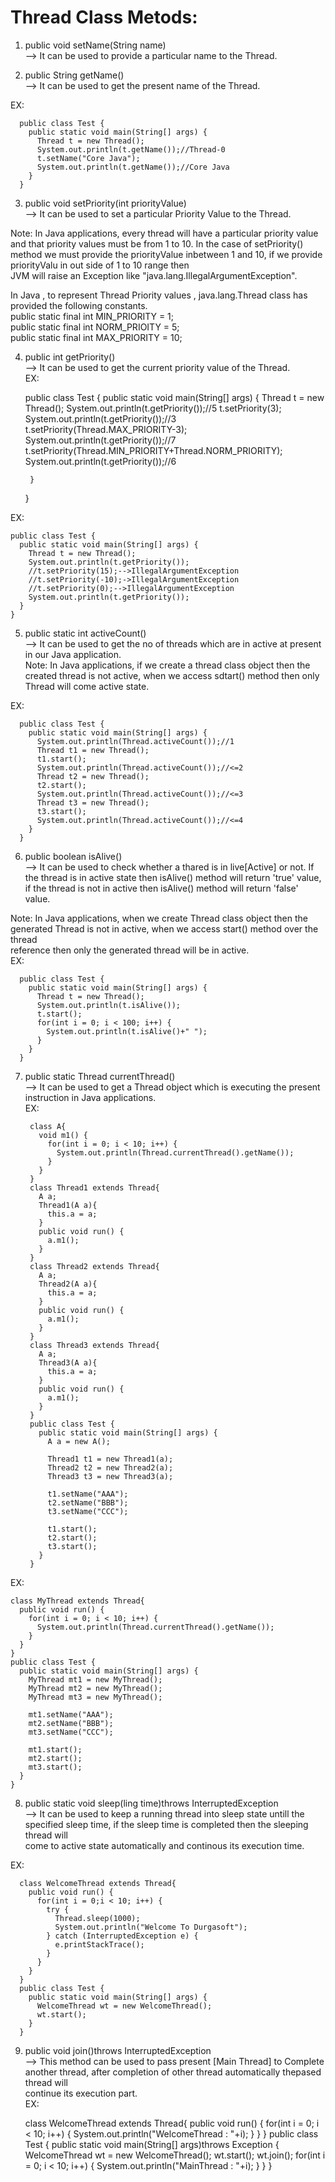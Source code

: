 # Thread Class Metods:

1. public void setName(String name)  
--> It can be used to provide a particular name to the Thread.  

2. public String getName()  
--> It can be used to get the present name of the Thread.  

EX:

      public class Test {
        public static void main(String[] args) {
          Thread t = new Thread();
          System.out.println(t.getName());//Thread-0
          t.setName("Core Java");
          System.out.println(t.getName());//Core Java
        }
      }

3. public void setPriority(int priorityValue)  
--> It can be used to set a particular Priority Value to the Thread.  

Note: In Java applications, every thread will have a particular priority value and that priority values must be from 1 to 10. In the case of setPriority()  
method we must provide the priorityValue inbetween 1 and 10, if we provide priorityValu in out side of 1 to 10 range then  
JVM will raise an Exception like "java.lang.IllegalArgumentException".  

In Java , to represent Thread Priority values , java.lang.Thread class has provided the following constants.  
	public static final int MIN_PRIORITY = 1;  
	public static final int NORM_PRIOITY = 5;  
	public static final int MAX_PRIORITY = 10;  

4. public int getPriority()  
--> It can be used to get the current priority value of the Thread.  
EX:  

      public class Test {
        public static void main(String[] args) {
          Thread t = new Thread();
          System.out.println(t.getPriority());//5
          t.setPriority(3);
          System.out.println(t.getPriority());//3
          t.setPriority(Thread.MAX_PRIORITY-3);
          System.out.println(t.getPriority());//7
          t.setPriority(Thread.MIN_PRIORITY+Thread.NORM_PRIORITY);
          System.out.println(t.getPriority());//6

        }
      }

EX:  

    public class Test {
      public static void main(String[] args) {
        Thread t = new Thread();
        System.out.println(t.getPriority());
        //t.setPriority(15);-->IllegalArgumentException
        //t.setPriority(-10);->IllegalArgumentException
        //t.setPriority(0);-->IllegalArgumentException
        System.out.println(t.getPriority());
      }
    }

5. public static int activeCount()  
--> It can be used to get the no of threads which are in active at present in our Java application.  
Note: In Java applications, if we create a thread class object then the created thread is not active, when we access sdtart() method then only  
Thread will come active state.  

EX:  

      public class Test {
        public static void main(String[] args) {
          System.out.println(Thread.activeCount());//1
          Thread t1 = new Thread();
          t1.start();
          System.out.println(Thread.activeCount());//<=2
          Thread t2 = new Thread();
          t2.start();
          System.out.println(Thread.activeCount());//<=3
          Thread t3 = new Thread();
          t3.start();
          System.out.println(Thread.activeCount());//<=4
        }
      }

6. public boolean isAlive()  
--> It can be used to check whether a thared is in live[Active] or not. If the thread is in active state then isAlive() method will return 'true' value,  
if the thread is not in active then isAlive() method will return 'false' value.  

Note: In Java applications, when we create Thread class object then the generated Thread is not in active, when we access start() method over the thread  
reference then only the generated thread will be in active.  
EX:  

      public class Test {
        public static void main(String[] args) {
          Thread t = new Thread();
          System.out.println(t.isAlive());
          t.start();
          for(int i = 0; i < 100; i++) {
            System.out.println(t.isAlive()+" ");
          }
        }
      }

7. public static Thread currentThread()  
--> It can be used to get a Thread object which is executing the present instruction in Java applications.  
EX:  

        class A{
          void m1() {
            for(int i = 0; i < 10; i++) {
              System.out.println(Thread.currentThread().getName());
            }
          }
        }
        class Thread1 extends Thread{
          A a;
          Thread1(A a){
            this.a = a;
          }
          public void run() {
            a.m1();
          }
        }
        class Thread2 extends Thread{
          A a;
          Thread2(A a){
            this.a = a;
          }
          public void run() {
            a.m1();
          }
        }
        class Thread3 extends Thread{
          A a;
          Thread3(A a){
            this.a = a;
          }
          public void run() {
            a.m1();
          }
        }
        public class Test {
          public static void main(String[] args) {
            A a = new A();

            Thread1 t1 = new Thread1(a);
            Thread2 t2 = new Thread2(a);
            Thread3 t3 = new Thread3(a);

            t1.setName("AAA");
            t2.setName("BBB");
            t3.setName("CCC");

            t1.start();
            t2.start();
            t3.start();
          }
        }

EX:  

    class MyThread extends Thread{
      public void run() {
        for(int i = 0; i < 10; i++) {
          System.out.println(Thread.currentThread().getName());
        }
      }
    }
    public class Test {
      public static void main(String[] args) {
        MyThread mt1 = new MyThread();
        MyThread mt2 = new MyThread();
        MyThread mt3 = new MyThread();

        mt1.setName("AAA");
        mt2.setName("BBB");
        mt3.setName("CCC");

        mt1.start();
        mt2.start();
        mt3.start();
      }
    }
    
8. public static void sleep(ling time)throws InterruptedException  
--> It can be used to keep a running thread into sleep state untill the specified sleep time, if the sleep time is completed then the sleeping thread will   
come to active state automatically and continous its execution time.  

EX:  

      class WelcomeThread extends Thread{
        public void run() {
          for(int i = 0;i < 10; i++) {
            try {
              Thread.sleep(1000);
              System.out.println("Welcome To Durgasoft");
            } catch (InterruptedException e) {				
              e.printStackTrace();
            }			
          }
        }
      }
      public class Test {
        public static void main(String[] args) {
          WelcomeThread wt = new WelcomeThread();
          wt.start();
        }
      }

9. public void join()throws InterruptedException  
--> This method can be used to pass present [Main Thread] to Complete another thread, after completion of other thread automatically thepased thread will  
continue its execution part.  
EX:  

      class WelcomeThread extends Thread{
        public void run() {
          for(int i = 0; i < 10; i++) {
            System.out.println("WelcomeThread : "+i);
          }
        }
      }
      public class Test {
        public static void main(String[] args)throws Exception {
          WelcomeThread wt = new WelcomeThread();
          wt.start();
          wt.join();
          for(int i = 0; i < 10; i++) {
            System.out.println("MainThread    : "+i);
          }
        }
      }

